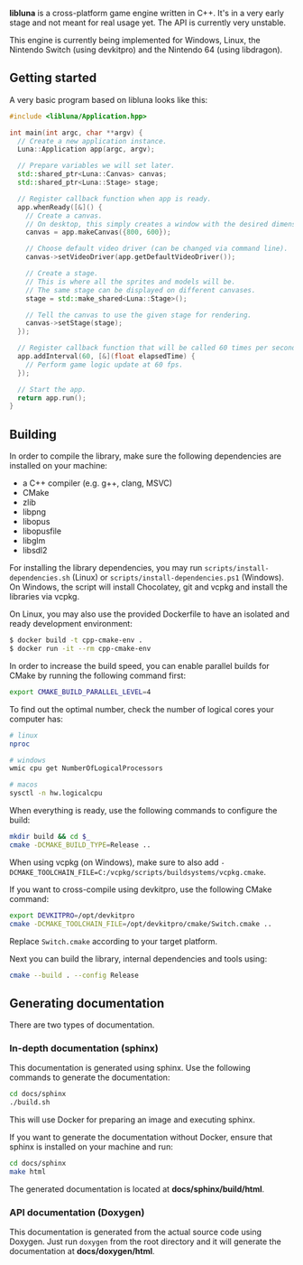 **libluna** is a cross-platform game engine written in C++.
It's in a very early stage and not meant for real usage yet.
The API is currently very unstable.

This engine is currently being implemented for Windows, Linux, the Nintendo
Switch (using devkitpro) and the Nintendo 64 (using libdragon).

## Getting started

A very basic program based on libluna looks like this:

```cpp
#include <libluna/Application.hpp>

int main(int argc, char **argv) {
  // Create a new application instance.
  Luna::Application app(argc, argv);

  // Prepare variables we will set later.
  std::shared_ptr<Luna::Canvas> canvas;
  std::shared_ptr<Luna::Stage> stage;

  // Register callback function when app is ready.
  app.whenReady([&]() {
    // Create a canvas.
    // On desktop, this simply creates a window with the desired dimensions.
    canvas = app.makeCanvas({800, 600});

    // Choose default video driver (can be changed via command line).
    canvas->setVideoDriver(app.getDefaultVideoDriver());

    // Create a stage.
    // This is where all the sprites and models will be.
    // The same stage can be displayed on different canvases.
    stage = std::make_shared<Luna::Stage>();

    // Tell the canvas to use the given stage for rendering.
    canvas->setStage(stage);
  });

  // Register callback function that will be called 60 times per second.
  app.addInterval(60, [&](float elapsedTime) {
    // Perform game logic update at 60 fps.
  });

  // Start the app.
  return app.run();
}
```

## Building

In order to compile the library, make sure the following dependencies are
installed on your machine:

- a C++ compiler (e.g. g++, clang, MSVC)
- CMake
- zlib
- libpng
- libopus
- libopusfile
- libglm
- libsdl2

For installing the library dependencies, you may run
`scripts/install-dependencies.sh` (Linux) or `scripts/install-dependencies.ps1`
(Windows). On Windows, the script will install Chocolatey, git and vcpkg and
install the libraries via vcpkg.

On Linux, you may also use the provided Dockerfile to have an isolated and ready
development environment:

```sh
$ docker build -t cpp-cmake-env .
$ docker run -it --rm cpp-cmake-env
```

In order to increase the build speed, you can enable parallel builds for CMake
by running the following command first:

```sh
export CMAKE_BUILD_PARALLEL_LEVEL=4
```

To find out the optimal number, check the number of logical cores your computer
has:

```sh
# linux
nproc

# windows
wmic cpu get NumberOfLogicalProcessors

# macos
sysctl -n hw.logicalcpu
```

When everything is ready, use the following commands to configure the build:

```sh
mkdir build && cd $_
cmake -DCMAKE_BUILD_TYPE=Release ..
```

When using vcpkg (on Windows), make sure to also add
`-DCMAKE_TOOLCHAIN_FILE=C:/vcpkg/scripts/buildsystems/vcpkg.cmake`.

If you want to cross-compile using devkitpro, use the following CMake command:

```sh
export DEVKITPRO=/opt/devkitpro
cmake -DCMAKE_TOOLCHAIN_FILE=/opt/devkitpro/cmake/Switch.cmake ..
```

Replace `Switch.cmake` according to your target platform.

Next you can build the library, internal dependencies and tools using:

```sh
cmake --build . --config Release
```

## Generating documentation

There are two types of documentation.

### In-depth documentation (sphinx)

This documentation is generated using sphinx. Use the following commands to
generate the documentation:

```sh
cd docs/sphinx
./build.sh
```

This will use Docker for preparing an image and executing sphinx.

If you want to generate the documentation without Docker, ensure that sphinx is
installed on your machine and run:

```sh
cd docs/sphinx
make html
```

The generated documentation is located at **docs/sphinx/build/html**.

### API documentation (Doxygen)

This documentation is generated from the actual source code using Doxygen.
Just run `doxygen` from the root directory and it will generate the
documentation at **docs/doxygen/html**.

